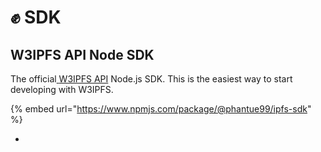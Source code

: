 # ✊ SDK

## W3IPFS API Node SDK

The official[ ](w3ipfs-api/)[W3IPFS API](w3ipfs-api/) Node.js SDK. This is the easiest way to start developing with W3IPFS.&#x20;

{% embed url="https://www.npmjs.com/package/@phantue99/ipfs-sdk" %}

*
